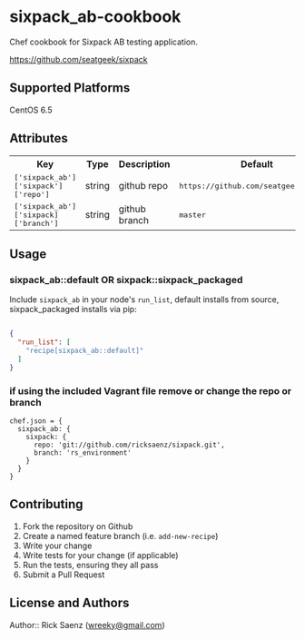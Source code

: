 # sixpack_ab-cookbook

Chef cookbook for Sixpack AB testing application. 

https://github.com/seatgeek/sixpack

## Supported Platforms

CentOS 6.5

## Attributes

<table>
  <tr>
    <th>Key</th>
    <th>Type</th>
    <th>Description</th>
    <th>Default</th>
  </tr>
  <tr>
    <td><tt>['sixpack_ab']['sixpack']['repo']</tt></td>
    <td>string</td>
    <td>github repo</td>
    <td><tt>https://github.com/seatgeek/sixpack</tt></td>
  </tr>
  <tr>
    <td><tt>['sixpack_ab']['sixpack]['branch']</tt></td>
    <td>string</td>
    <td>github branch</td>
    <td><tt>master</tt></td>
  </tr>
</table>

## Usage

### sixpack_ab::default OR sixpack::sixpack_packaged

Include `sixpack_ab` in your node's `run_list`, default installs from source, sixpack_packaged installs via pip:

```json

{
  "run_list": [
    "recipe[sixpack_ab::default]"
  ]
}
```

### if using the included Vagrant file remove or change the repo or branch

```
chef.json = {
  sixpack_ab: {
    sixpack: {
      repo: 'git://github.com/ricksaenz/sixpack.git',
      branch: 'rs_environment'
    }
  }
}
```

## Contributing

1. Fork the repository on Github
2. Create a named feature branch (i.e. `add-new-recipe`)
3. Write your change
4. Write tests for your change (if applicable)
5. Run the tests, ensuring they all pass
6. Submit a Pull Request

## License and Authors

Author:: Rick Saenz (<wreeky@gmail.com>)
